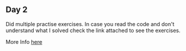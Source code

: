 ## Day 2
Did multiple practise exercises. 
In case you read the code and don't understand what I solved check the link attached to see the exercises.

More Info [here](Exercises.md)
